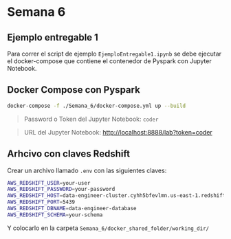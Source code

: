 # Semana 6

## Ejemplo entregable 1

Para correr el script de ejemplo `EjemploEntregable1.ipynb` se debe ejecutar el docker-compose que contiene el contenedor de Pyspark con Jupyter Notebook.


## Docker Compose con Pyspark

```bash
docker-compose -f ./Semana_6/docker-compose.yml up --build
```

> Password o Token del Jupyter Notebook: `coder`

> URL del Jupyter Notebook: [http://localhost:8888/lab?token=coder](http://localhost:8888/lab?token=coder)

## Arhcivo con claves Redshift

Crear un archivo llamado `.env` con las siguientes claves:

```bash
AWS_REDSHIFT_USER=your-user
AWS_REDSHIFT_PASSWORD=your-password
AWS_REDSHIFT_HOST=data-engineer-cluster.cyhh5bfevlmn.us-east-1.redshift.amazonaws.com
AWS_REDSHIFT_PORT=5439
AWS_REDSHIFT_DBNAME=data-engineer-database
AWS_REDSHIFT_SCHEMA=your-schema
```

Y colocarlo en la carpeta `Semana_6/docker_shared_folder/working_dir/`